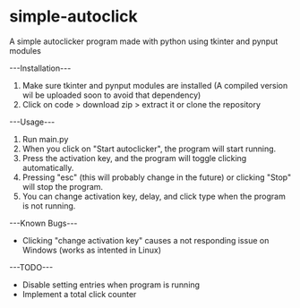# simple-autoclick
A simple autoclicker program made with python using tkinter and pynput modules

---Installation---
 1. Make sure tkinter and pynput modules are installed (A compiled version wil be uploaded soon to avoid that dependency)
 2. Click on code > download zip > extract it or clone the repository

---Usage---
1. Run main.py
2. When you click on "Start autoclicker", the program will start running.
3. Press the activation key, and the program will toggle clicking automatically.
4. Pressing "esc" (this will probably change in the future) or clicking "Stop" will stop the program.
5. You can change activation key, delay, and click type when the program is not running.


---Known Bugs---
- Clicking "change activation key" causes a not responding issue on Windows (works as intented in Linux)

---TODO---
- Disable setting entries when program is running
- Implement a total click counter

